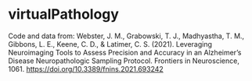 # virtualPathology
Code and data from:
Webster, J. M., Grabowski, T. J., Madhyastha, T. M., Gibbons, L. E., Keene, C. D., & Latimer, C. S. (2021). Leveraging Neuroimaging Tools to Assess Precision and Accuracy in an Alzheimer’s Disease Neuropathologic Sampling Protocol. Frontiers in Neuroscience, 1061.  https://doi.org/10.3389/fnins.2021.693242




